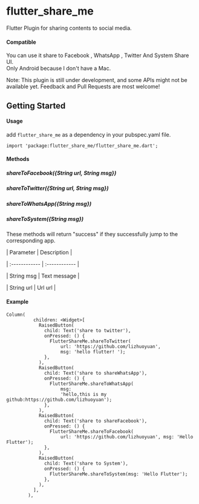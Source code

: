 # flutter_share_me
Flutter Plugin for sharing contents to social media.

#### Compatible
You can use it share to Facebook , WhatsApp , Twitter And System Share UI. <br/>
Only Android because I don't have a Mac. <br/>

Note: This plugin is still under development, and some APIs might not be available yet. Feedback and Pull Requests are most welcome!
## Getting Started

#### Usage

add `flutter_share_me` as a dependency in your pubspec.yaml file.
```
import 'package:flutter_share_me/flutter_share_me.dart';
```

#### Methods

##### shareToFacebook({String url, String msg})
##### shareToTwitter({String url, String msg})
##### shareToWhatsApp({String msg})
##### shareToSystem({String msg})

These methods will return "success" if they successfully jump to the corresponding app.

| Parameter  | Description  |

| :------------ | :------------ |

| String msg  | Text message  |

| String url  | Url url  |

#### Example
```
Column(
          children: <Widget>[
            RaisedButton(
              child: Text('share to twitter'),
              onPressed: () {
                FlutterShareMe.shareToTwitter(
                    url: 'https://github.com/lizhuoyuan',
                    msg: 'hello flutter! ');
              },
            ),
            RaisedButton(
              child: Text('share to shareWhatsApp'),
              onPressed: () {
                FlutterShareMe.shareToWhatsApp(
                    msg:
                    'hello,this is my github:https://github.com/lizhuoyuan');
              },
            ),
            RaisedButton(
              child: Text('share to shareFacebook'),
              onPressed: () {
                FlutterShareMe.shareToFacebook(
                    url: 'https://github.com/lizhuoyuan', msg: 'Hello Flutter');
              },
            ),
            RaisedButton(
              child: Text('share to System'),
              onPressed: () {
                FlutterShareMe.shareToSystem(msg: 'Hello Flutter');
              },
            ),
          ],
        ),
```


